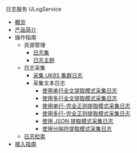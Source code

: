 <div class="sidebar_title icon-product__ulogservice" title="日志服务 ULogService">日志服务 ULogService</div>

* [概览](/ulogservice/README)
* [产品简介](/ulogservice/introduction)
* 操作指南
   * 资源管理
     * [日志集](/ulogservice/resource/logset)
     * [日志主题](/ulogservice/resource/topic)
   * 日志采集
     * [采集 UK8S 集群日志](/ulogservice/collect/UK8S)
     * 采集文本日志
       * [使用单行全文提取模式采集日志](/ulogservice/collect/text/minimal_line)
       * [使用多行全文提取模式采集日志](/ulogservice/collect/text/multi_line)
       * [使用单行-完全正则提取模式采集日志](/ulogservice/collect/text/full_regex)
       * [使用多行-完全正则提取模式采集日志](/ulogservice/collect/text/multi_line_full_regex)
       * [使用 JSON 提取模式采集日志](/ulogservice/collect/text/json)
       * [使用分隔符提取模式采集日志](/ulogservice/collect/text/delimiter)
   * [日志检索](/ulogservice/operate/search)
* [接入指南](/ulogservice/operate/practice)
